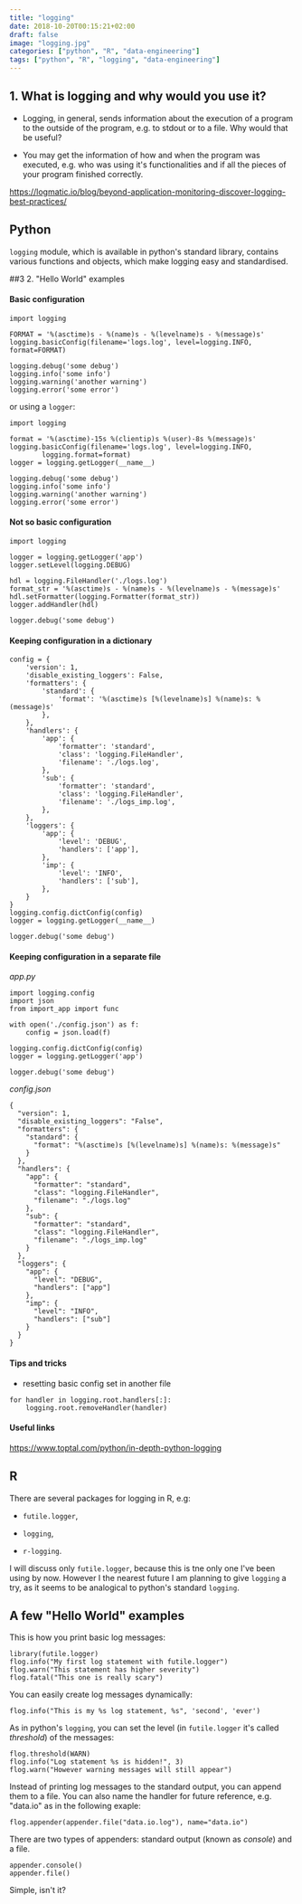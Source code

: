 ```yaml
---
title: "logging"
date: 2018-10-20T00:15:21+02:00
draft: false
image: "logging.jpg"
categories: ["python", "R", "data-engineering"]
tags: ["python", "R", "logging", "data-engineering"]
---
```


## 1. What is logging and why would you use it?

* Logging, in general, sends information about the execution of a program to the outside of the program, e.g. to stdout or to a file. Why would that be useful?

* You may get the information of how and when the program was executed, e.g. who was using it's functionalities and if all the pieces of your program finished correctly.

https://logmatic.io/blog/beyond-application-monitoring-discover-logging-best-practices/

## Python

`logging` module, which is available in python's standard library, contains various functions and objects, which make logging easy and standardised.

##3 2. "Hello World" examples

#### Basic configuration

```{python}
import logging

FORMAT = '%(asctime)s - %(name)s - %(levelname)s - %(message)s'
logging.basicConfig(filename='logs.log', level=logging.INFO, format=FORMAT)

logging.debug('some debug')
logging.info('some info')
logging.warning('another warning')
logging.error('some error')
```

or using a `logger`:

```{python}
import logging

format = '%(asctime)-15s %(clientip)s %(user)-8s %(message)s'
logging.basicConfig(filename='logs.log', level=logging.INFO, 
        logging.format=format)
logger = logging.getLogger(__name__)

logging.debug('some debug')
logging.info('some info')
logging.warning('another warning')
logging.error('some error')
```

#### Not so basic configuration

```{python}
import logging

logger = logging.getLogger('app')
logger.setLevel(logging.DEBUG)

hdl = logging.FileHandler('./logs.log')
format_str = '%(asctime)s - %(name)s - %(levelname)s - %(message)s'
hdl.setFormatter(logging.Formatter(format_str))
logger.addHandler(hdl)

logger.debug('some debug')
```

#### Keeping configuration in a dictionary

```{python}
config = {
    'version': 1,
    'disable_existing_loggers': False,
    'formatters': {
        'standard': {
            'format': '%(asctime)s [%(levelname)s] %(name)s: %(message)s'
        },
    },
    'handlers': {
        'app': {
            'formatter': 'standard',
            'class': 'logging.FileHandler',
            'filename': './logs.log',
        },
        'sub': {
            'formatter': 'standard',
            'class': 'logging.FileHandler',
            'filename': './logs_imp.log',
        },
    },
    'loggers': {
        'app': {
            'level': 'DEBUG',
            'handlers': ['app'],
        },
        'imp': {
            'level': 'INFO',
            'handlers': ['sub'],
        },
    }
}
logging.config.dictConfig(config)
logger = logging.getLogger(__name__)

logger.debug('some debug')
```

#### Keeping configuration in a separate file

*app.py*

```{python}
import logging.config
import json
from import_app import func

with open('./config.json') as f:
    config = json.load(f)

logging.config.dictConfig(config)
logger = logging.getLogger('app')

logger.debug('some debug')
```

*config.json*
```
{
  "version": 1,
  "disable_existing_loggers": "False",
  "formatters": {
    "standard": {
      "format": "%(asctime)s [%(levelname)s] %(name)s: %(message)s"
    }
  },
  "handlers": {
    "app": {
      "formatter": "standard",
      "class": "logging.FileHandler",
      "filename": "./logs.log"
    },
    "sub": {
      "formatter": "standard",
      "class": "logging.FileHandler",
      "filename": "./logs_imp.log"
    }
  },
  "loggers": {
    "app": {
      "level": "DEBUG",
      "handlers": ["app"]
    },
    "imp": {
      "level": "INFO",
      "handlers": ["sub"]
    }
  }
}
```

#### Tips and tricks

* resetting basic config set in another file

```{python}
for handler in logging.root.handlers[:]:
    logging.root.removeHandler(handler)
```

#### Useful links
https://www.toptal.com/python/in-depth-python-logging

## R

There are several packages for logging in R, e.g:

* `futile.logger`,

* `logging`,

* `r-logging`.

I will discuss only `futile.logger`, because this is tne only one I've been using by now. However I the nearest future I am planning to give `logging` a try, as it seems to be analogical to python's standard `logging`.

## A few "Hello World" examples

This is how you print basic log messages:

```{r}
library(futile.logger)
flog.info("My first log statement with futile.logger")
flog.warn("This statement has higher severity")
flog.fatal("This one is really scary")
```

You can easily create log messages dynamically:
```{r}
flog.info("This is my %s log statement, %s", 'second', 'ever')
```

As in python's `logging`, you can set the level (in `futile.logger` it's called *threshold*) of the messages:
```{r}
flog.threshold(WARN)
flog.info("Log statement %s is hidden!", 3)
flog.warn("However warning messages will still appear")
```

Instead of printing log messages to the standard output, you can append them to a file. You can also name the handler for future reference, e.g. "data.io" as in the following exaple:
```{r}
flog.appender(appender.file("data.io.log"), name="data.io")
```

There are two types of appenders: standard output (known as *console*) and a file.
```{r}
appender.console() 
appender.file()
```

Simple, isn't it?
